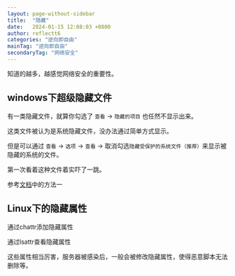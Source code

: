 ```yaml
---
layout: page-without-sidebar
title:  "隐藏"
date:   2024-01-15 12:08:03 +0800
author: reflectt6
categories: "逆向即自由"
mainTag: "逆向即自由"
secondaryTag: "网络安全"
---
```

知道的越多，越感觉网络安全的重要性。

## windows下超级隐藏文件

有一类隐藏文件，就算你勾选了 `查看` -> `隐藏的项目` 也任然不显示出来。

这类文件被认为是系统隐藏文件，没办法通过简单方式显示。

但是可以通过 `查看` -> `选项` -> `查看` -> 取消勾选`隐藏受保护的系统文件（推荐）`来显示被隐藏的系统的文件。

第一次看着这种文件着实吓了一跳。

参考[文档](https://www.zhihu.com/question/49562139/answer/3187593997)中的方法一



## Linux下的隐藏属性

通过chattr添加隐藏属性

通过lsattr查看隐藏属性

这些属性相当厉害，服务器被感染后，一般会被修改隐藏属性，使得恶意脚本无法删除等。
